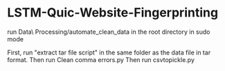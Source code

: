 # LSTM-Quic-Website-Fingerprinting
run Data\ Processing/automate_clean_data in the root directory in sudo mode

First, run "extract tar file script" in the same folder as the data file in tar format.
Then run Clean comma errors.py
Then run csvtopickle.py